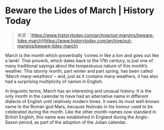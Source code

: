 <!--yml
category: 未分类
date: 2024-05-27 14:30:16
-->

# Beware the Lides of March | History Today

> 来源：[https://www.historytoday.com/archive/out-margins/beware-lides-march](https://www.historytoday.com/archive/out-margins/beware-lides-march)

March is the month which proverbially ‘comes in like a lion and goes out like a lamb’. That proverb, which dates back to the 17th century, is just one of many traditional sayings about the tempestuous nature of this month’s weather. This stormy month, part winter and part spring, has been called ‘March many-weathers’ – and, just as it contains many weathers, it has also had a surprising multiplicity of names in English.

In linguistic terms, March has an interesting and unusual history. It is the only month in the calendar to have had an alternative name in different dialects of English until relatively modern times. It owes its most well-known name to the Roman god Mars, because festivals in his honour used to be celebrated during the month. Like the other month-names now standard in British English, this name was established in England during the Anglo-Saxon period, as part of the adoption of the Julian calendar.